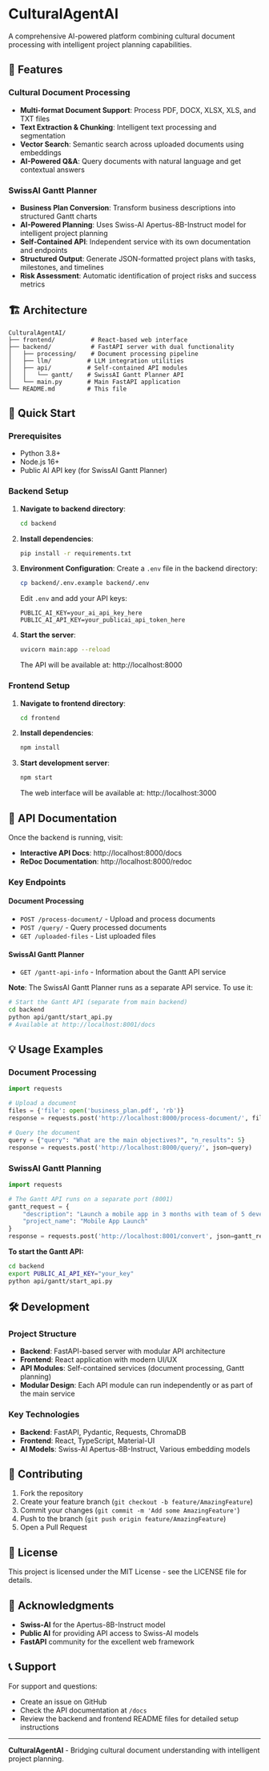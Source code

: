 # CulturalAgentAI

A comprehensive AI-powered platform combining cultural document processing with intelligent project planning capabilities.

## 🌟 Features

### Cultural Document Processing
- **Multi-format Document Support**: Process PDF, DOCX, XLSX, XLS, and TXT files
- **Text Extraction & Chunking**: Intelligent text processing and segmentation
- **Vector Search**: Semantic search across uploaded documents using embeddings
- **AI-Powered Q&A**: Query documents with natural language and get contextual answers

### SwissAI Gantt Planner
- **Business Plan Conversion**: Transform business descriptions into structured Gantt charts
- **AI-Powered Planning**: Uses Swiss-AI Apertus-8B-Instruct model for intelligent project planning
- **Self-Contained API**: Independent service with its own documentation and endpoints
- **Structured Output**: Generate JSON-formatted project plans with tasks, milestones, and timelines
- **Risk Assessment**: Automatic identification of project risks and success metrics

## 🏗️ Architecture

```
CulturalAgentAI/
├── frontend/          # React-based web interface
├── backend/           # FastAPI server with dual functionality
│   ├── processing/    # Document processing pipeline
│   ├── llm/          # LLM integration utilities
│   ├── api/          # Self-contained API modules
│   │   └── gantt/    # SwissAI Gantt Planner API
│   └── main.py       # Main FastAPI application
└── README.md         # This file
```

## 🚀 Quick Start

### Prerequisites
- Python 3.8+
- Node.js 16+
- Public AI API key (for SwissAI Gantt Planner)

### Backend Setup

1. **Navigate to backend directory**:
   ```bash
   cd backend
   ```

2. **Install dependencies**:
   ```bash
   pip install -r requirements.txt
   ```

3. **Environment Configuration**:
   Create a `.env` file in the backend directory:
   ```bash
   cp backend/.env.example backend/.env
   ```
   
   Edit `.env` and add your API keys:
   ```env
   PUBLIC_AI_KEY=your_ai_api_key_here
   PUBLIC_AI_API_KEY=your_publicai_api_token_here
   ```

4. **Start the server**:
   ```bash
   uvicorn main:app --reload
   ```

   The API will be available at: http://localhost:8000

### Frontend Setup

1. **Navigate to frontend directory**:
   ```bash
   cd frontend
   ```

2. **Install dependencies**:
   ```bash
   npm install
   ```

3. **Start development server**:
   ```bash
   npm start
   ```

   The web interface will be available at: http://localhost:3000

## 📖 API Documentation

Once the backend is running, visit:
- **Interactive API Docs**: http://localhost:8000/docs
- **ReDoc Documentation**: http://localhost:8000/redoc

### Key Endpoints

#### Document Processing
- `POST /process-document/` - Upload and process documents
- `POST /query/` - Query processed documents
- `GET /uploaded-files` - List uploaded files

#### SwissAI Gantt Planner
- `GET /gantt-api-info` - Information about the Gantt API service

**Note**: The SwissAI Gantt Planner runs as a separate API service. To use it:

```bash
# Start the Gantt API (separate from main backend)
cd backend
python api/gantt/start_api.py
# Available at http://localhost:8001/docs
```

## 💡 Usage Examples

### Document Processing
```python
import requests

# Upload a document
files = {'file': open('business_plan.pdf', 'rb')}
response = requests.post('http://localhost:8000/process-document/', files=files)

# Query the document
query = {"query": "What are the main objectives?", "n_results": 5}
response = requests.post('http://localhost:8000/query/', json=query)
```

### SwissAI Gantt Planning
```python
import requests

# The Gantt API runs on a separate port (8001)
gantt_request = {
    "description": "Launch a mobile app in 3 months with team of 5 developers",
    "project_name": "Mobile App Launch"
}
response = requests.post('http://localhost:8001/convert', json=gantt_request)
```

**To start the Gantt API:**
```bash
cd backend
export PUBLIC_AI_API_KEY="your_key"
python api/gantt/start_api.py
```

## 🛠️ Development

### Project Structure
- **Backend**: FastAPI-based server with modular API architecture
- **Frontend**: React application with modern UI/UX
- **API Modules**: Self-contained services (document processing, Gantt planning)
- **Modular Design**: Each API module can run independently or as part of the main service

### Key Technologies
- **Backend**: FastAPI, Pydantic, Requests, ChromaDB
- **Frontend**: React, TypeScript, Material-UI
- **AI Models**: Swiss-AI Apertus-8B-Instruct, Various embedding models

## 🤝 Contributing

1. Fork the repository
2. Create your feature branch (`git checkout -b feature/AmazingFeature`)
3. Commit your changes (`git commit -m 'Add some AmazingFeature'`)
4. Push to the branch (`git push origin feature/AmazingFeature`)
5. Open a Pull Request

## 📄 License

This project is licensed under the MIT License - see the LICENSE file for details.

## 🙏 Acknowledgments

- **Swiss-AI** for the Apertus-8B-Instruct model
- **Public AI** for providing API access to Swiss-AI models
- **FastAPI** community for the excellent web framework

## 📞 Support

For support and questions:
- Create an issue on GitHub
- Check the API documentation at `/docs`
- Review the backend and frontend README files for detailed setup instructions

---

**CulturalAgentAI** - Bridging cultural document understanding with intelligent project planning.
